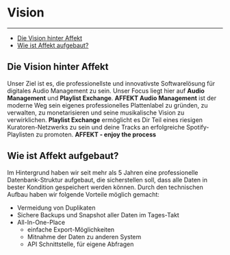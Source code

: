 # Vision

---

- [Die Vision hinter Affekt](#die-vision)
- [Wie ist Affekt aufgebaut?](#aufbau)

<a name="die-vision"></a>
## Die Vision hinter Affekt
Unser Ziel ist es, die professionellste und innovativste Softwarelösung für digitales Audio Management zu sein.
Unser Focus liegt hier auf **Audio Management** und **Playlist Exchange**.
**AFFEKT Audio Management** ist der moderne Weg sein eigenes professionelles Plattenlabel zu gründen, zu verwalten, zu monetarisieren und seine musikalische Vision zu verwirklichen.
**Playlist Exchange** ermöglicht es Dir Teil eines riesigen Kuratoren-Netzwerks zu sein und deine Tracks an erfolgreiche Spotify-Playlisten zu promoten.
**AFFEKT - enjoy the process**

<a name="aufbau"></a>
## Wie ist Affekt aufgebaut?
Im Hintergrund haben wir seit mehr als 5 Jahren eine professionelle Datenbank-Struktur aufgebaut, die sicherstellen soll, dass alle Daten in bester Kondition gespeichert werden können. Durch den technischen Aufbau haben wir folgende Vorteile möglich gemacht:
- Vermeidung von Duplikaten
- Sichere Backups und Snapshot aller Daten im Tages-Takt
- All-In-One-Place
    - einfache Export-Möglichkeiten
    - Mitnahme der Daten zu anderen System
    - API Schnittstelle, für eigene Abfragen
